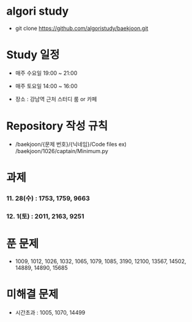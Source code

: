 # algori study
- git clone https://github.com/algoristudy/baekjoon.git

# Study 일정
- 매주 수요일 19:00 ~ 21:00
- 매주 토요일 14:00 ~ 16:00

- 장소 : 강남역 근처 스터디 룸 or 카페 

# Repository 작성 규칙
- /baekjoon/{문제 번호}/{닉네임}/Code files
    ex) /baekjoon/1026/captain/Minimum.py


# 과제
### 11. 28(수) : 1753, 1759, 9663
### 12. 1(토) : 2011, 2163, 9251

# 푼 문제
- 1009, 1012, 1026, 1032, 1065, 1079, 1085, 3190, 12100, 13567, 14502, 14889, 14890, 15685


# 미해결 문제
- 시간초과 : 1005, 1070, 14499
